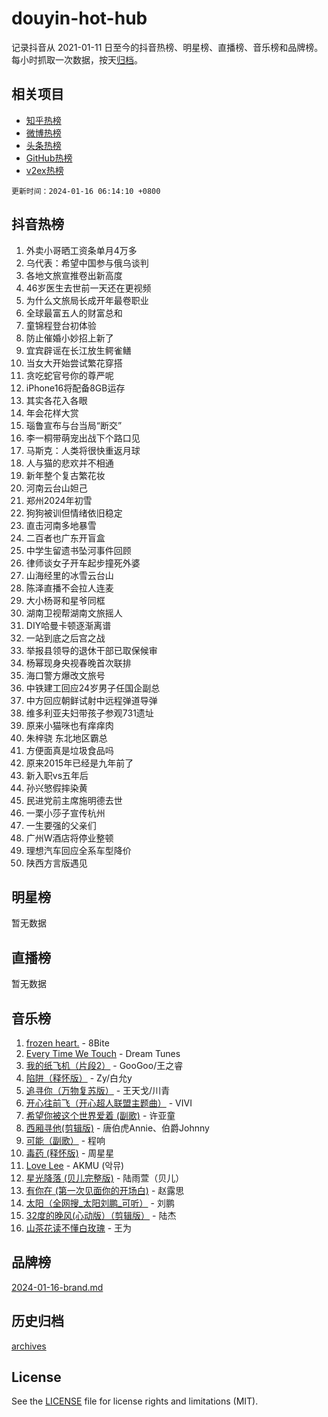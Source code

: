# douyin-hot-hub

记录抖音从 2021-01-11 日至今的抖音热榜、明星榜、直播榜、音乐榜和品牌榜。每小时抓取一次数据，按天[归档](archives)。

## 相关项目

- [知乎热榜](https://github.com/lonnyzhang423/zhihu-hot-hub)
- [微博热榜](https://github.com/lonnyzhang423/weibo-hot-hub)
- [头条热榜](https://github.com/lonnyzhang423/toutiao-hot-hub)
- [GitHub热榜](https://github.com/lonnyzhang423/github-hot-hub)
- [v2ex热榜](https://github.com/lonnyzhang423/v2ex-hot-hub)


`更新时间：2024-01-16 06:14:10 +0800`

## 抖音热榜

1. 外卖小哥晒工资条单月4万多
1. 乌代表：希望中国参与俄乌谈判
1. 各地文旅宣推卷出新高度
1. 46岁医生去世前一天还在更视频
1. 为什么文旅局长成开年最卷职业
1. 全球最富五人的财富总和
1. 童锦程登台初体验
1. 防止催婚小妙招上新了
1. 宜宾辟谣在长江放生鳄雀鳝
1. 当女大开始尝试繁花穿搭
1. 贪吃蛇官号你的尊严呢
1. iPhone16将配备8GB运存
1. 其实各花入各眼
1. 年会花样大赏
1. 瑙鲁宣布与台当局“断交”
1. 李一桐带萌宠出战下个路口见
1. 马斯克：人类将很快重返月球
1. 人与猫的悲欢并不相通
1. 新年整个复古繁花妆
1. 河南云台山妲己
1. 郑州2024年初雪
1. 狗狗被训但情绪依旧稳定
1. 直击河南多地暴雪
1. 二百者也广东开盲盒
1. 中学生留遗书坠河事件回顾
1. 律师谈女子开车起步撞死外婆
1. 山海经里的冰雪云台山
1. 陈泽直播不会拉人连麦
1. 大小杨哥和星爷同框
1. 湖南卫视帮湖南文旅摇人
1. DIY哈曼卡顿逐渐离谱
1. 一站到底之后宫之战
1. 举报县领导的退休干部已取保候审
1. 杨幂现身央视春晚首次联排
1. 海口警方爆改文旅号
1. 中铁建工回应24岁男子任国企副总
1. 中方回应朝鲜试射中远程弹道导弹
1. 维多利亚夫妇带孩子参观731遗址
1. 原来小猫咪也有痒痒肉
1. 朱梓骁 东北地区霸总
1. 方便面真是垃圾食品吗
1. 原来2015年已经是九年前了
1. 新入职vs五年后
1. 孙兴慜假摔染黄
1. 民进党前主席施明德去世
1. 一栗小莎子宣传杭州
1. 一生要强的父亲们
1. 广州W酒店将停业整顿
1. 理想汽车回应全系车型降价
1. 陕西方言版遇见

## 明星榜

暂无数据

## 直播榜

暂无数据

## 音乐榜

1. [frozen heart.](https://sf3-cdn-tos.douyinstatic.com/obj/tos-cn-ve-2774/oIIWJfyjIACZA9zQMtnJ6hQQhFC4vhCupoRBsO) - 8Bite
1. [Every Time We Touch](https://sf3-cdn-tos.douyinstatic.com/obj/tos-cn-ve-2774/ogN6lUKQeBBfEVhIOMikG1CcJjugxk1tztZyhP) - Dream Tunes
1. [我的纸飞机（片段2）](https://sf86-cdn-tos.douyinstatic.com/obj/tos-cn-ve-2774/oM2ZrKcg2CD5AeRB2gkeXOFB1IxAGJdZPazYHf) - GooGoo/王之睿
1. [陷阱（释怀版）](https://sf6-cdn-tos.douyinstatic.com/obj/tos-cn-ve-2774/oE8C21LeZrzKLDFfQYgMzx4GAIHageG5IzayY7) - Zy/白允y
1. [追寻你（万物复苏版）](https://sf6-cdn-tos.douyinstatic.com/obj/tos-cn-ve-2774/oYeAZJsbjIDit9APmBg8u6uDUQnHmoCf3gbo74) - 王天戈/川青
1. [开心往前飞（开心超人联盟主题曲）](https://sf6-cdn-tos.douyinstatic.com/obj/tos-cn-ve-2774/9d8fb7c82cf1421fb93a9fe925275e0a) - VIVI
1. [希望你被这个世界爱着 (副歌)](https://sf3-cdn-tos.douyinstatic.com/obj/tos-cn-ve-2774/oUHCmWQfZlE3QQBKBeD8rCFLpJzPgCpImhsxMt) - 许亚童
1. [西厢寻他(剪辑版)](https://sf3-cdn-tos.douyinstatic.com/obj/tos-cn-ve-2774/oUsAVfAQKlRNxEv5qxvIB8o5qmIWUcXbzJKJhw) - 唐伯虎Annie、伯爵Johnny
1. [可能（副歌）](https://sf86-cdn-tos.douyinstatic.com/obj/tos-cn-ve-2774/cde1731888894259b333569393c2fb51) - 程响
1. [毒药 (释怀版)](https://sf86-cdn-tos.douyinstatic.com/obj/tos-cn-ve-2774/oYILMEAzspdZBIzy4frJNB8ZHPHWAhiwowd4Ad) - 周星星
1. [Love Lee](https://sf86-cdn-tos.douyinstatic.com/obj/tos-cn-ve-2774/o05GbkJGbCBTdDnMtB0fwOYgkeZp23vrWQDQBS) - AKMU (악뮤)
1. [星光降落 (贝儿完整版)](https://sf86-cdn-tos.douyinstatic.com/obj/tos-cn-ve-2774/okwB9hAwyAtsFFkFBzAX1hOOfQuIoMNs0W2Mwr) - 陆雨萱（贝儿）
1. [有你在 (第一次见面你的开场白)](https://sf86-cdn-tos.douyinstatic.com/obj/tos-cn-ve-2774/oAthrQ3ClJBfI57uBoFEgNDYtNCZ0TSYQQfxQ0) - 赵露思
1. [太阳（全网搜_太阳刘鹏_可听）](https://sf86-cdn-tos.douyinstatic.com/obj/tos-cn-ve-2774/ogWbyIQnlBFImVbeDocRdCIYtBHlbJXgfZMvgz) - 刘鹏
1. [32度的晚风(心动版）（剪辑版）](https://sf6-cdn-tos.douyinstatic.com/obj/tos-cn-ve-2774/owNyabsyWdzUulxhoJfK8IBXgp0UMQAHpvGh2B) - 陆杰
1. [山茶花读不懂白玫瑰](https://sf6-cdn-tos.douyinstatic.com/obj/tos-cn-ve-2774/osfn8B7DktrRHEPJgPCfDbw7QDQEkwC16BxZg9) - 王为

## 品牌榜

[2024-01-16-brand.md](archives/2024-01-16-brand.md)

## 历史归档

[archives](archives)

## License

See the [LICENSE](LICENSE) file for license rights and limitations (MIT).
